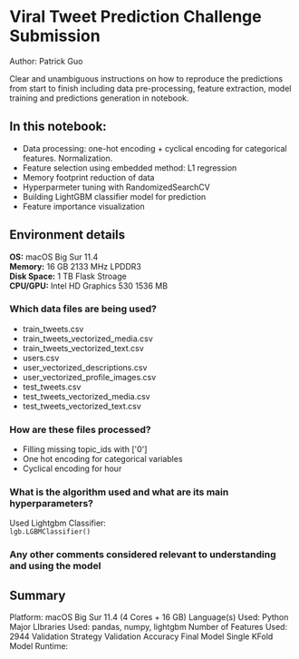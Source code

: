 # Viral Tweet Prediction Challenge Submission
Author: Patrick Guo

Clear and unambiguous instructions on how to reproduce the predictions from start to finish including data pre-processing, feature extraction, model training and predictions generation in notebook.

## In this notebook:
- Data processing: one-hot encoding + cyclical encoding for categorical features. Normalization.
- Feature selection using embedded method: L1 regression
- Memory footprint reduction of data
- Hyperparmeter tuning with RandomizedSearchCV
- Building LightGBM classifier model for prediction
- Feature importance visualization

## Environment details 
**OS:** macOS Big Sur 11.4  
**Memory:** 16 GB 2133 MHz LPDDR3  
**Disk Space:** 1 TB Flask Stroage  
**CPU/GPU:** Intel HD Graphics 530 1536 MB  

### Which data files are being used?
- train_tweets.csv
- train_tweets_vectorized_media.csv
- train_tweets_vectorized_text.csv
- users.csv
- user_vectorized_descriptions.csv
- user_vectorized_profile_images.csv
- test_tweets.csv
- test_tweets_vectorized_media.csv
- test_tweets_vectorized_text.csv

### How are these files processed?
- Filling missing topic_ids with ['0']
- One hot encoding for categorical variables
- Cyclical encoding for hour

### What is the algorithm used and what are its main hyperparameters?
Used Lightgbm Classifier:  
``` lgb.LGBMClassifier() ```
### Any other comments considered relevant to understanding and using the model


## Summary
Platform: macOS Big Sur 11.4  (4 Cores + 16 GB)
Language(s) Used: Python
Major LIbraries Used: pandas, numpy, lightgbm
Number of Features Used: 2944 
Validation Strategy
Validation Accuracy
Final Model
Single KFold Model Runtime: 

